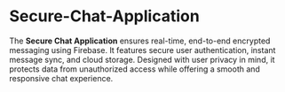 # Secure-Chat-Application
The **Secure Chat Application** ensures real-time, end-to-end encrypted messaging using Firebase. It features secure user authentication, instant message sync, and cloud storage. Designed with user privacy in mind, it protects data from unauthorized access while offering a smooth and responsive chat experience.
